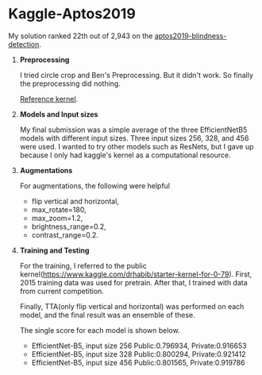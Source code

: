 # Kaggle-Aptos2019

My solution ranked 22th out of 2,943 on the [aptos2019-blindness-detection](https://www.kaggle.com/c/aptos2019-blindness-detection). 

1. **Preprocessing**

    I tried circle crop and Ben's Preprocessing. 
    But it didn't work.
    So finally the preprocessing did nothing.
    
    [Reference kernel](https://www.kaggle.com/ratthachat/aptos-eye-preprocessing-in-diabetic-retinopathy). 
    

2. **Models and Input sizes**

    My final submission was a simple average of the three EfficientNetB5 models with different input sizes.
    Three input sizes 256, 328, and 456 were used.
    I wanted to try other models such as ResNets, 
    but I gave up because I only had kaggle's kernel as a computational resource.
    
    
3. **Augmentations**
    
    For augmentations, the following were helpful
    * flip vertical and horizontal,
    * max_rotate=180,
    * max_zoom=1.2,
    * brightness_range=0.2,
    * contrast_range=0.2.
    
    
4. **Training and Testing**

    For the training, I referred to the public kernel(https://www.kaggle.com/drhabib/starter-kernel-for-0-79).
    First, 2015 training data was used for pretrain. After that, I trained with data from current competition.
    
    Finally, TTA(only flip vertical and horizontal) was performed on each model, and the final result was an ensemble of these.
    
    The single score for each model is shown below.
    * EfficientNet-B5, input size 256 Public:0.796934, Private:0.916653
    * EfficientNet-B5, input size 328 Public:0.800294, Private:0.921412
    * EfficientNet-B5, input size 456 Public:0.801565, Private:0.919786
